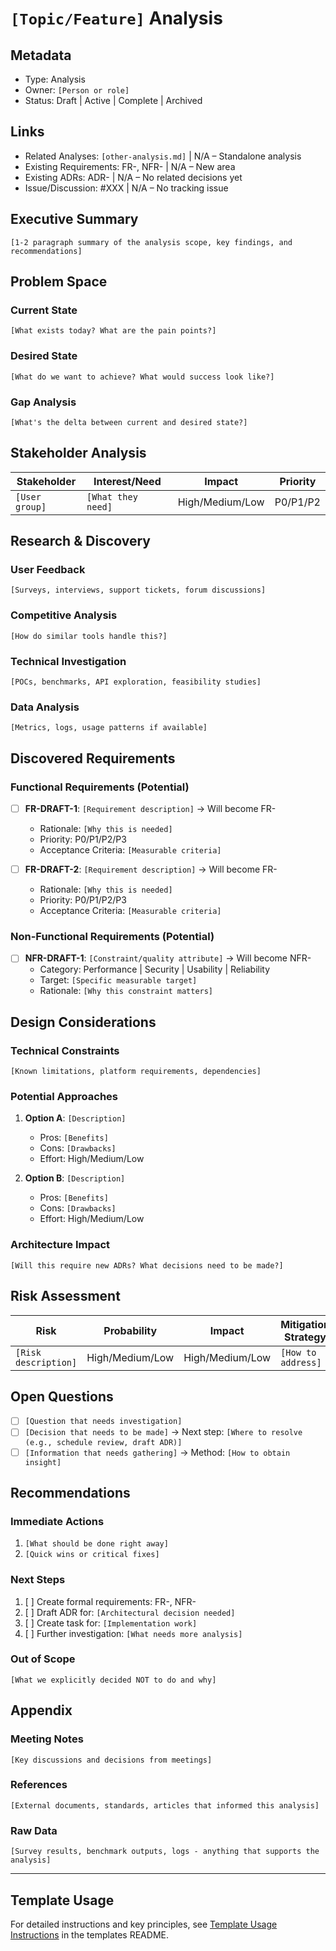 # `[Topic/Feature]` Analysis

## Metadata

- Type: Analysis
- Owner: `[Person or role]`
- Status: Draft | Active | Complete | Archived
  <!-- Draft: Initial exploration | Active: Ongoing analysis | Complete: Ready for requirements | Archived: Analysis concluded -->

## Links

<!-- Internal project artifacts only -->

- Related Analyses: `[other-analysis.md]` | N/A – Standalone analysis
- Existing Requirements: FR-<id>, NFR-<id> | N/A – New area
- Existing ADRs: ADR-<id> | N/A – No related decisions yet
- Issue/Discussion: #XXX | N/A – No tracking issue

## Executive Summary

`[1-2 paragraph summary of the analysis scope, key findings, and recommendations]`

## Problem Space

### Current State

`[What exists today? What are the pain points?]`

### Desired State

`[What do we want to achieve? What would success look like?]`

### Gap Analysis

`[What's the delta between current and desired state?]`

## Stakeholder Analysis

| Stakeholder    | Interest/Need      | Impact          | Priority |
| -------------- | ------------------ | --------------- | -------- |
| `[User group]` | `[What they need]` | High/Medium/Low | P0/P1/P2 |

## Research & Discovery

### User Feedback

`[Surveys, interviews, support tickets, forum discussions]`

### Competitive Analysis

`[How do similar tools handle this?]`

### Technical Investigation

`[POCs, benchmarks, API exploration, feasibility studies]`

### Data Analysis

`[Metrics, logs, usage patterns if available]`

## Discovered Requirements

### Functional Requirements (Potential)

- [ ] **FR-DRAFT-1**: `[Requirement description]` → Will become FR-<id>
  - Rationale: `[Why this is needed]`
  - Priority: P0/P1/P2/P3
  - Acceptance Criteria: `[Measurable criteria]`

- [ ] **FR-DRAFT-2**: `[Requirement description]` → Will become FR-<id>
  - Rationale: `[Why this is needed]`
  - Priority: P0/P1/P2/P3
  - Acceptance Criteria: `[Measurable criteria]`

### Non-Functional Requirements (Potential)

- [ ] **NFR-DRAFT-1**: `[Constraint/quality attribute]` → Will become NFR-<id>
  - Category: Performance | Security | Usability | Reliability
  - Target: `[Specific measurable target]`
  - Rationale: `[Why this constraint matters]`

## Design Considerations

### Technical Constraints

`[Known limitations, platform requirements, dependencies]`

### Potential Approaches

1. **Option A**: `[Description]`
   - Pros: `[Benefits]`
   - Cons: `[Drawbacks]`
   - Effort: High/Medium/Low

2. **Option B**: `[Description]`
   - Pros: `[Benefits]`
   - Cons: `[Drawbacks]`
   - Effort: High/Medium/Low

### Architecture Impact

`[Will this require new ADRs? What decisions need to be made?]`

## Risk Assessment

| Risk                 | Probability     | Impact          | Mitigation Strategy |
| -------------------- | --------------- | --------------- | ------------------- |
| `[Risk description]` | High/Medium/Low | High/Medium/Low | `[How to address]`  |

## Open Questions

- [ ] `[Question that needs investigation]`
- [ ] `[Decision that needs to be made]` → Next step: `[Where to resolve (e.g., schedule review, draft ADR)]`
- [ ] `[Information that needs gathering]` → Method: `[How to obtain insight]`
<!-- Complex investigations should spin out into their own ADR or analysis document -->

## Recommendations

### Immediate Actions

1. `[What should be done right away]`
2. `[Quick wins or critical fixes]`

### Next Steps

1. [ ] Create formal requirements: FR-<id>, NFR-<id>
2. [ ] Draft ADR for: `[Architectural decision needed]`
3. [ ] Create task for: `[Implementation work]`
4. [ ] Further investigation: `[What needs more analysis]`

### Out of Scope

`[What we explicitly decided NOT to do and why]`

## Appendix

### Meeting Notes

`[Key discussions and decisions from meetings]`

### References

`[External documents, standards, articles that informed this analysis]`

### Raw Data

`[Survey results, benchmark outputs, logs - anything that supports the analysis]`

---

## Template Usage

For detailed instructions and key principles, see [Template Usage Instructions](README.md#analysis-template-analysismd) in the templates README.
